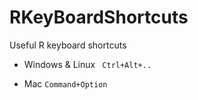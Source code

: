 # RKeyBoardShortcuts
Useful R keyboard shortcuts

- Windows & Linux `	Ctrl+Alt+..`

- Mac `Command+Option`
